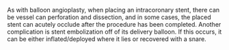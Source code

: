 As with balloon angioplasty, when placing an intracoronary stent, there can be vessel can perforation and dissection, and in some cases, the placed stent can acutely occlude after the procedure has been completed. Another complication is stent embolization off of its delivery balloon. If this occurs, it can be either inflated/deployed where it lies or recovered with a snare.